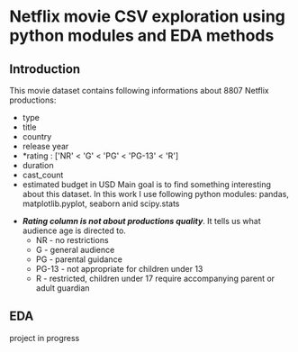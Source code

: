 # Netflix movie CSV exploration using python modules and EDA methods

## Introduction
This movie dataset contains following informations about 8807 Netflix productions:
+ type
+ title
+ country
+ release year
+ *rating : ['NR' < 'G' < 'PG' < 'PG-13' < 'R']
+ duration
+ cast_count
+ estimated budget in USD
Main goal is to find something interesting about this dataset.
In this work I use following python modules: pandas, matplotlib.pyplot, seaborn anid scipy.stats

* ***Rating column is not about productions quality***. It tells us what audience age is directed to.
  + NR - no restrictions
  + G  - general audience
  + PG - parental guidance
  + PG-13 - not appropriate for children under 13
  + R  - restricted, children under 17 require accompanying parent or adult guardian

## EDA
project in progress

